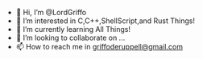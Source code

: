 - 👋 Hi, I’m @LordGriffo
- 👀 I’m interested in C,C++,ShellScript,and Rust Things!
- 🌱 I’m currently learning All Things!
- 💞️ I’m looking to collaborate on ...
- 📫 How to reach me in griffoderuppell@gmail.com

<!---
LordGriffo/LordGriffo is a ✨ special ✨ repository because its `README.md` (this file) appears on your GitHub profile.
You can click the Preview link to take a look at your changes.
--->

